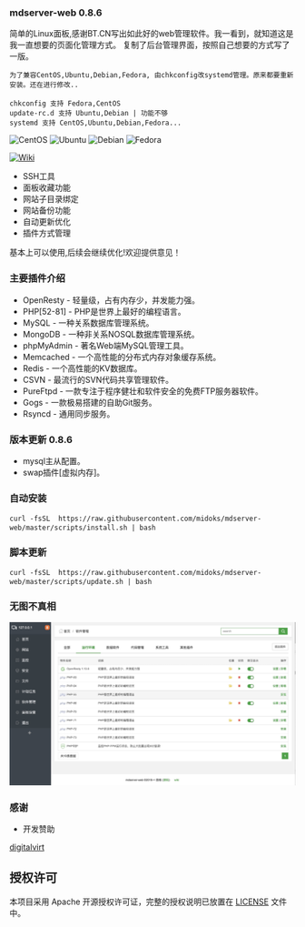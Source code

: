### mdserver-web 0.8.6
简单的Linux面板,感谢BT.CN写出如此好的web管理软件。我一看到，就知道这是我一直想要的页面化管理方式。
复制了后台管理界面，按照自己想要的方式写了一版。

```
为了兼容CentOS,Ubuntu,Debian,Fedora, 由chkconfig改systemd管理。原来都要重新安装。还在进行修改..

chkconfig 支持 Fedora,CentOS
update-rc.d 支持 Ubuntu,Debian | 功能不够
systemd 支持 CentOS,Ubuntu,Debian,Fedora...

```

![CentOS](https://img.shields.io/badge/LINUX-CentOS-blue?style=for-the-badge&logo=CentOS)
![Ubuntu](https://img.shields.io/badge/LINUX-Ubuntu-blue?style=for-the-badge&logo=Ubuntu)
![Debian](https://img.shields.io/badge/LINUX-Debian-blue?style=for-the-badge&logo=Debian)
![Fedora](https://img.shields.io/badge/LINUX-Fedora-blue?style=for-the-badge&logo=Fedora)

[![Wiki](https://img.shields.io/badge/MW-Wiki-red?style=for-the-badge&logo=wiki)](https://github.com/midoks/mdserver-web/wiki)

* SSH工具
* 面板收藏功能
* 网站子目录绑定
* 网站备份功能
* 自动更新优化
* 插件方式管理

基本上可以使用,后续会继续优化!欢迎提供意见！


### 主要插件介绍
* OpenResty - 轻量级，占有内存少，并发能力强。
* PHP[52-81] - PHP是世界上最好的编程语言。
* MySQL - 一种关系数据库管理系统。
* MongoDB - 一种非关系NOSQL数据库管理系统。
* phpMyAdmin - 著名Web端MySQL管理工具。
* Memcached - 一个高性能的分布式内存对象缓存系统。
* Redis - 一个高性能的KV数据库。
* CSVN - 最流行的SVN代码共享管理软件。
* PureFtpd - 一款专注于程序健壮和软件安全的免费FTP服务器软件。
* Gogs - 一款极易搭建的自助Git服务。
* Rsyncd - 通用同步服务。


### 版本更新 0.8.6
* mysql主从配置。
* swap插件[虚拟内存]。


### 自动安装

```
curl -fsSL  https://raw.githubusercontent.com/midoks/mdserver-web/master/scripts/install.sh | bash
```

### 脚本更新

```
curl -fsSL  https://raw.githubusercontent.com/midoks/mdserver-web/master/scripts/update.sh | bash
```

### 无图不真相

[![截图](/route/static/mdw.jpg)](/route/static/mdw.jpg)


### 感谢

- 开发赞助

[digitalvirt](https://digitalvirt.com/)

## 授权许可

本项目采用 Apache 开源授权许可证，完整的授权说明已放置在 [LICENSE](https://github.com/midoks/mdserver-web/blob/master/LICENSE) 文件中。

